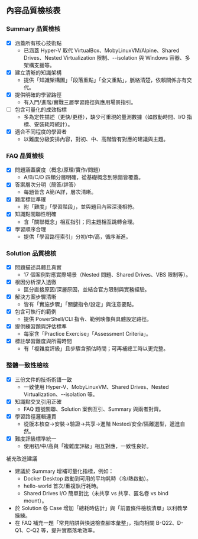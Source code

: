 ## 內容品質檢核表

### Summary 品質檢核
- [x] 涵蓋所有核心技術點
  - 已涵蓋 Hyper-V 取代 VirtualBox、MobyLinuxVM/Alpine、Shared Drives、Nested Virtualization 限制、--isolation 與 Windows 容器、多架構支援等。
- [x] 建立清晰的知識架構
  - 提供「知識架構圖」「段落重點」「全文重點」，脈絡清楚，依賴關係亦有交代。
- [x] 提供明確的學習路徑
  - 有入門/進階/實戰三層學習路徑與應用場景指引。
- [ ] 包含可量化的成效指標
  - 多為定性描述（更快/更穩），缺少可重現的量測數據（如啟動時間、I/O 指標、安裝耗時統計）。
- [x] 適合不同程度的學習者
  - 以難度分級安排內容，對初、中、高階皆有對應的建議與主題。

### FAQ 品質檢核
- [x] 問題涵蓋廣度（概念/原理/實作/問題）
  - A/B/C/D 四類分層明確，從基礎概念到除錯皆覆蓋。
- [x] 答案層次分明（簡答/詳答）
  - 每題皆含 A簡/A詳，層次清晰。
- [x] 難度標註準確
  - 附「難度」「學習階段」，並與題目內容深淺相符。
- [x] 知識點關聯性明確
  - 含「關聯概念」相互指引；同主題相互跳轉合理。
- [x] 學習順序合理
  - 提供「學習路徑索引」分初/中/高，循序漸進。

### Solution 品質檢核
- [x] 問題描述具體且真實
  - 17 個案例對應實際場景（Nested 問題、Shared Drives、VBS 限制等）。
- [x] 根因分析深入透徹
  - 區分直接原因/深層原因，並結合官方限制與實務經驗。
- [x] 解決方案步驟清晰
  - 皆有「實施步驟」「關鍵指令/設定」與注意要點。
- [x] 包含可執行的範例
  - 提供 PowerShell/CLI 指令、範例映像與具體設定路徑。
- [x] 提供練習題與評估標準
  - 每案含「Practice Exercise」「Assessment Criteria」。
- [x] 標註學習難度與所需時間
  - 有「複雜度評級」且步驟含預估時間；可再補總工時以更完整。

### 整體一致性檢核
- [x] 三份文件的技術術語一致
  - 一致使用 Hyper-V、MobyLinuxVM、Shared Drives、Nested Virtualization、--isolation 等。
- [x] 知識點交叉引用正確
  - FAQ 題號關聯、Solution 案例互引、Summary 與兩者對齊。
- [x] 學習路徑邏輯連貫
  - 從版本核查→安裝→驗證→共享→進階 Nested/安全/隔離選型，遞進自然。
- [x] 難度評級標準統一
  - 使用初/中/高與「複雜度評級」相互對應，一致性良好。

補充改進建議
- 建議於 Summary 增補可量化指標，例如：
  - Docker Desktop 啟動到可用的平均耗時（冷/熱啟動）。
  - hello-world 首次/重複執行耗時。
  - Shared Drives I/O 簡單對比（未共享 vs 共享、匿名卷 vs bind mount）。
- 於 Solution 各 Case 增加「總耗時估計」與「前置條件檢核清單」以利教學操練。
- 在 FAQ 補充一題「常見陷阱與快速檢查腳本彙整」，指向相關 B-Q22、D-Q1、C-Q2 等，提升實務落地效率。